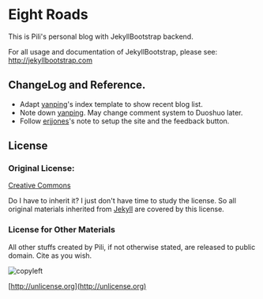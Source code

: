 # Eight Roads

This is Pili's personal blog with JekyllBootstrap backend. 

For all usage and documentation of JekyllBootstrap, 
please see: <http://jekyllbootstrap.com>

## ChangeLog and Reference. 

   * Adapt [yanping](https://github.com/yanping/art)'s 
   index template to show recent blog list. 
   * Note down
   [yanping](https://github.com/yanping/art). 
   May change comment system to Duoshuo later. 
   * Follow 
   [erjjones](https://github.com/erjjones/erjjones.github.com)'s
   note to setup the site and the feedback button. 

## License

### Original License:

[Creative Commons](http://creativecommons.org/licenses/by-nc-sa/3.0/)

Do I have to inherit it? 
I just don't have time to study the license. 
So all original materials inherited from 
[Jekyll](https://github.com/mojombo/jekyll/)
are covered by this license. 

### License for Other Materials

All other stuffs created by Pili,
if not otherwise stated, 
are released to public domain. 
Cite as you wish. 

![copyleft](http://unlicense.org/pd-icon.png)

[http://unlicense.org](http://unlicense.org)
